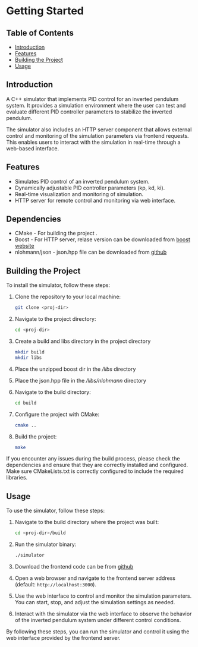 
# Getting Started

## Table of Contents

- [Introduction](#introduction)
- [Features](#features)
- [Building the Project](#building-the-project)
- [Usage](#usage)

## Introduction

A C++ simulator that implements PID control for an inverted pendulum system. It provides a simulation environment where the user can test and evaluate different PID controller parameters to stabilize the inverted pendulum.

The simulator also includes an HTTP server component that allows external control and monitoring of the simulation parameters via frontend requests. This enables users to interact with the simulation in real-time through a web-based interface.

## Features

- Simulates PID control of an inverted pendulum system.
- Dynamically adjustable PID controller parameters (kp, kd, ki).
- Real-time visualization and monitoring of simulation.
- HTTP server for remote control and monitoring via web interface.

## Dependencies 

- CMake - For building the project .
- Boost - For HTTP server, relase version can be downloaded from [boost website](https://www.boost.org/users/download/)
- nlohmann/json - json.hpp file  can be downloaded from [github](https://github.com/nlohmann/json/releases/tag/v3.11.3)

## Building the Project

To install the simulator, follow these steps:

1. Clone the repository to your local machine:

    ```bash
    git clone <proj-dir>
    ```

2. Navigate to the project directory:

    ```bash
    cd <proj-dir>
    ```

3. Create a build and libs directory in the project directory

    ```bash
    mkdir build
    mkdir libs
    ```

4. Place the unzipped boost dir in the *<proj-dir>/libs* directory
5. Place the json.hpp file in the *<proj-dir>/libs/nlohmann* directory

6. Navigate to the build directory:

    ```bash
    cd build
    ```

7. Configure the project with CMake:

    ```bash
    cmake ..
    ```

8. Build the project:

    ```bash
    make
    ```

If you encounter any issues during the build process, please check the dependencies and ensure that they are correctly installed and configured. Make sure CMakeLists.txt is correctly configured to include the required libraries.

## Usage

To use the simulator, follow these steps:

1. Navigate to the build directory where the project was built:

    ```bash
    cd <proj-dir>/build
    ```

2. Run the simulator binary:

    ```bash
    ./simulator
    ```

3. Download the frontend code can be from [github](https://github.com/linem-davton/inverted_pendulum_frontend/releases/tag/v1.0.0)

4. Open a web browser and navigate to the frontend server address (default: `http://localhost:3000`).

5. Use the web interface to control and monitor the simulation parameters. You can start, stop, and adjust the simulation settings as needed.

6. Interact with the simulator via the web interface to observe the behavior of the inverted pendulum system under different control conditions.

By following these steps, you can run the simulator and control it using the web interface provided by the frontend server.

